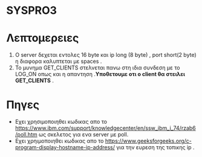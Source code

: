 # SYSPRO3
# Λεπτομερειες
1. Ο server δεχεται εντολες 16 byte και ip long (8 byte) , port short(2 byte) η διαφορα
καλυπτεται με spaces .
2. Το μυνημα GET_CLIENTS στελνεται πανω στη ιδια συνδεση με το LOG_ON οπως και η απαντηση .**Υποθετουμε οτι ο client θα στειλει GET_CLIENTS** .
# Πηγες
* Εχει χρησιμοποιηθει κωδικας απο το https://www.ibm.com/support/knowledgecenter/en/ssw_ibm_i_74/rzab6/poll.htm
 ως σκελετος για ενα server με poll.
* Εχει χρηιμοποιηθει κωδικας απο το https://www.geeksforgeeks.org/c-program-display-hostname-ip-address/ για την ευρεση της τοπικης ip .
